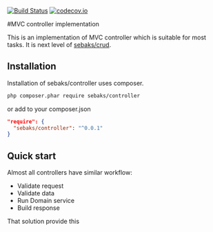 [![Build Status](https://travis-ci.org/sebaks/controller.svg?branch=master)](https://travis-ci.org/sebaks/controller)
[![codecov.io](http://codecov.io/github/sebaks/controller/coverage.svg?branch=master)](http://codecov.io/github/sebaks/controller?branch=master)

#MVC controller implementation

This is an implementation of MVC controller which is suitable for most tasks.
It is next level of [sebaks/crud](https://github.com/sebaks/crud).

## Installation

Installation of sebaks/controller uses composer.

```sh
php composer.phar require sebaks/controller
```

or add to your composer.json
```json
"require": {
  "sebaks/controller": "^0.0.1"
}
```

## Quick start

Almost all controllers have similar workflow:

- Validate request
- Validate data
- Run Domain service
- Build response

That solution provide this